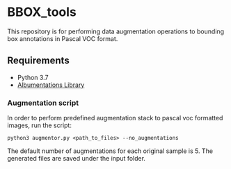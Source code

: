 # BBOX_tools 

This repository is for performing data augmentation operations to bounding box annotations in Pascal VOC format.

## Requirements

* Python 3.7
* [Albumentations Library](https://github.com/albu/albumentations)

### Augmentation script
In order to perform predefined augmentation stack to pascal voc formatted images, run the script:
```
python3 augmentor.py <path_to_files> --no_augmentations
```
The default number of augmentations for each original sample is 5. The generated files are saved under the input folder.